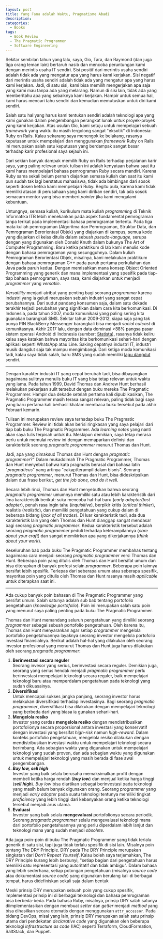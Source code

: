 ```yaml
---
layout: post
title: Yang Fana adalah Waktu, Pragmatisme Abadi
description: 
categories:
  - Books
tags:
  - Book Review
  - The Pragmatic Programmer
  - Software Engineering
---
```


Sekitar sembilan tahun yang lalu, saya, Gio, Tara, dan Raymond (dan juga tiga orang teman lain) bertaruh nasib dan mencoba peruntungan kami dengan merintis usaha IT sendiri. Sisi positif dari merintis usaha sendiri adalah tidak ada yang mengatur apa yang harus kami kerjakan. Sisi negatif dari merintis usaha sendiri adalah tidak ada yang mengatur apa yang harus kami kerjakan. Jadi, di satu sisi, kami bisa memilih mengerjakan apa saja yang kami mau tanpa ada yang melarang. Namun di sisi lain, tidak ada yang memberitahu apa yang sebaiknya kami kerjakan. Hampir untuk semua hal, kami harus mencari tahu sendiri dan kemudian memutuskan untuk diri kami sendiri.

Salah satu hal yang harus kami tentukan sendiri adalah teknologi apa yang kami gunakan dalam pengembangan perangkat lunak untuk proyek-proyek yang kami kerjakan. Atas usulan Gio, kami setuju untuk mempelajari sebuah *framework* yang waktu itu masih tergolong sangat "eksotik" di Indonesia: Ruby on Rails. Kalau sekarang saya menengok ke belakang, rasanya keputusan untuk mempelajari dan menggunakan *framework* Ruby on Rails ini merupakan salah satu keputusan yang berdampak sangat besar terhadap karir profesional saya sejauh ini.

Dari sekian banyak dampak memilih Ruby on Rails terhadap perjalanan karir saya, yang paling relevan untuk tulisan ini adalah kenyataan bahwa saat itu kami harus mempelajari bahasa pemrograman Ruby secara mandiri. Karena Ruby sama sekali belum pernah diajarkan semasa kuliah dan saat itu kami pun sudah tak lagi berstatus mahasiswa, tidak ada bimbingan dari sosok seperti dosen ketika kami mempelajari Ruby. Begitu pula, karena kami tidak memiliki atasan di perusahaan yang kami dirikan sendiri, tak ada sosok semacam mentor yang bisa memberi *pointer* jika kami mengalami kebuntuan.

Untungnya, semasa kuliah, kurikulum mata kuliah *programming* di Teknik Informatika ITB lebih menekankan pada aspek fundamental pemrograman tanpa terikat pada implementasi bahasa pemrograman tertentu. Pada tiga mata kuliah pemrograman (Algoritma dan Pemrograman, Struktur Data, dan Pemrograman Berorientasi Objek) yang diajarkan di kampus, semua kode yang diajarkan di kelas ditulis dalam sebuah *pseudo-language*, serupa dengan yang digunakan oleh Donald Knuth dalam bukunya The Art of Computer Programming. Baru ketika praktikum di lab kami menulis kode dengan bahasa pemrograman yang sesungguhnya. Dalam kuliah Pemrograman Berorientasi Objek, misalnya, kami melakukan praktikum dengan bahasa pemrograman C++ pada paruh pertama perkuliahan dan Java pada paruh kedua. Dengan memisahkan mana konsep Object Oriented Programming yang generik dan mana implementasi yang spesifik pada tiap-tiap bahasa pemrograman, saya rasa, kami diajarkan untuk menjadi *programmer* yang *versatile*.

*Versatility* menjadi atribut yang penting bagi seorang *programmer* karena industri yang ia geluti merupakan sebuah industri yang sangat cepat perubahannya. Dari sudut pandang konsumen saja, dalam satu dekade terakhir terjadi perubahan yang signifikan dalam cara kita berkomunikasi. Di Indonesia, pada tahun 2007, moda komunikasi yang paling sering kita guanakan barangkali SMS. Sekitar tahun 2009-2012, siapa saja yang tak punya PIN BlackBerry Messenger barangkali bisa menjadi *social outcast* di komunitasnya. Akhir 2017 lalu, dengan data dominasi >88% pangsa pasar sistem operasi Android di Indonesia (sumber: [Statista](https://www.statista.com/statistics/262205/market-share-held-by-mobile-operating-systems-in-indonesia/)), rasanya tidak keliru kalau saya katakan bahwa mayoritas kita berkomunikasi sehari-hari dengan aplikasi seperti WhatsApp atau Line. Saking cepatnya industri IT, industri musik dangdut saja tak mampu mengimbangi. Dari ketiga moda komunikasi tadi, kalau saya tidak salah, baru SMS yang sudah memiliki [lagu dangdut](https://www.youtube.com/watch?v=-T0WlbB9ayU) sendiri.

***

Dengan karakter industri IT yang cepat berubah tadi, bisa dibayangkan bagaimana sulitnya menulis buku IT yang bisa tetap relevan untuk waktu yang lama. Pada tahun 1999, David Thomas dan Andrew Hunt berhasil melakukan pekerjaan sulit tersebut dengan buku mereka The Pragmatic Programmer. Hampir dua dekade setelah pertama kali dipublikasikan, The Pragmatic Programmer masih terasa sangat relevan, paling tidak bagi saya yang baru pertama kali berhasil khatam membaca buku tersebut pada akhir Februari kemarin.

Tulisan ini merupakan review saya terhadap buku The Pragmatic Programmer. Review ini tidak akan berisi ringkasan yang saya pelajari dari tiap bab buku The Pragmatic Programmer. Ada *learning notes* yang nanti akan saya tulis terpisah untuk itu. Meskipun demikian, saya tetap merasa perlu untuk memulai review ini dengan memaparkan definisi dan karakteristik seorang *pragmatic programmer* menurut Thomas dan Hunt.

Jadi, apa yang dimaksud Thomas dan Hunt dengan *pragmatic programmer*?" Dalam mukaddimah The Pragmatic Programmer, Thomas dan Hunt menyebut bahwa kata pragmatis berasal dari bahasa latin "*pragmaticus*" yang artinya "cakap/terampil dalam bisnis". Seorang *pragmatic programmer*, menurut Thomas dan Hunt, bisa dideskripsikan dalam dua frase berikut, *get the job done, and do it well*.

Secara lebih rinci, Thomas dan Hunt menyebutkan bahwa seorang *pragmatic programmer* umumnya memiliki satu atau lebih karakteristik dari lima karakteristik berikut: suka mencoba hal-hal baru (*early adopter/fast adopter*), penuh rasa ingin tahu (*inquisitive*), berpikir kritis (*critical thinker*), realistis (*realistic*), dan memiliki pengetahuan yang cukup dalam di beberapa bidang (*jack of all trades*). Di luar karakteristik tadi, ada dua karakteristik lain yang oleh Thomas dan Hunt  dianggap sangat mendasar bagi seorang *pragmatic programmer*. Kedua karakteristik tersebut adalah seorang *pragmatic programmer* peduli terhadap keterampilannya (*care about your craft*) dan sangat memikirkan apa yang dikerjakannya (*think about your work*).

Keseluruhan bab pada buku The Pragmatic Programmer membahas tentang bagaimana cara menjadi seorang *pragmatic programmer* versi Thomas dan Hunt. Beberapa poin yang ditulis oleh Thomas dan Hunt bersifat umum dan bisa diterapkan di banyak profesi selain *programmer*. Beberapa poin lainnya bersifat lebih spesifik. Terlepas dari seberapa umum atau seberapa spesifik, mayoritas poin yang ditulis oleh Thomas dan Hunt rasanya masih *applicable* untuk diterapkan saat ini.

***

Ada cukup banyak poin bahasan di The Pragmatic Programmer yang bersifat umum. Salah satunya adalah sub bab tentang portofolio pengetahuan (*knowledge portofolio*). Poin ini merupakan salah satu poin yang menurut saya paling penting pada buku The Pragmatic Programmer. 

Thomas dan Hunt memandang seluruh pengetahuan yang dimiliki seorang *programmer* sebagai sebuah portofolio pengetahuan. Oleh karena itu, Thomas dan Hunt menyarankan agar setiap *programmer* mengelola portofolio pengetahuannya layaknya seorang investor mengelola portofolio investasi finansialnya. Berikut adalah hal-hal yang dilakukan oleh seorang investor profesional yang menurut Thomas dan Hunt juga harus dilakukan oleh seorang *pragmatic programmer*:

1. **Berinvestasi secara reguler**  
   Seorang invesor yang serius, berinvestasi secara reguler. Demikian juga, seorang yang serius hendak menjadi *pragmatic programmer* perlu berinvestasi mempelajari teknologi secara reguler, baik mempelajari teknologi baru atau memperdalam pengetahuan pada teknologi yang sudah dikuasainya.
2. **Diversifikasi**  
   Untuk mencapai sukses jangka panjang, seorang investor harus melakukan diversifikasi terhadap investasinya. Bagi seorang *pragmatic programmer*, diversifikasi bisa dilakukan dengan mempelajari teknologi yang berbeda dari yang biasa ia gunakan sehari-hari.
3. **Mengelola resiko**  
   Investor yang cerdas **mengelola resiko** dengan mendistribusikan portofolionya secara proporsional antara investasi yang konservatif dengan investasi yang bersifat *high-risk* namun *high-reward*. Dalam konteks portofolio pengetahuan, mengelola resiko dilakukan dengan mendistribusikan investasi waktu untuk mempelajari teknologi secara berimbang. Ada sebagian waktu yang digunakan untuk mempelajari teknologi yang sudah proven, dan ada sebagian waktu yang digunakan untuk mempelajari teknologi yang masih berada di fase awal pengembangan.
4. ***Buy low, sell high***  
   Investor yang baik selalu berusaha memaksimalkan profit dengan membeli ketika harga rendah (***buy low***) dan menjual ketika harga tinggi (***sell high***).  *Buy low* bisa diartikan sebagai berinvestasi pada teknologi yang masih belum banyak digunakan orang. Seorang *programmer* yang menjadi *early adopter* pada suatu teknologi tentunya memiliki tingkat *proficiency* yang lebih tinggi dari kebanyakan orang ketika teknologi tersebut menjadi arus utama. 
5. **Evaluasi**  
   Investor yang baik selalu **mengevaluasi** portofolionya secara periodik. Seorang *pragmatic programmer* selalu mengevaluasi teknologi mana dari portofolio pengetahuannya yang perlu diperdalam lebih lanjut dan teknologi mana yang sudah menjadi *obsolete*.

Ada juga poin-poin di buku The Pragmatic Programmer yang tidak terlalu generik di satu sisi, tapi juga tidak terlalu spesifik di sisi lain. Misalnya poin tentang The DRY Principle. DRY pada The DRY Principle merupakan singkatan dari *Don't Repeat Yourself*. Kalau boleh saya terjemahkan, The DRY Principle kurang lebih berbunyi, "setiap bagian dari pengetahuan harus memiliki satu representasi yang autoritatif dan tidak ambigu". Dalam bahasa yang lebih sederhana, setiap potongan pengetahuan (misalnya *source code* atau dokumentasi *source code*) yang digunakan berulang kali di berbagai tempat, harus didefiniskan sekali saja dalam bentuk 

Meski prinsip DRY merupakan sebuah poin yang cukup spesifik, implementasi prinsip ini di berbagai teknologi dan bahasa pemrograman bisa berbeda-beda. Pada bahasa Ruby, misalnya, prinsip DRY salah satunya diimplementasikan dengan membuat *setter* dan *getter* menjadi *method* yang bisa dihasilkan secara otomatis dengan menggunakan `attr_accessor`. Pada bidang DevOps, misal yang lain, prinsip DRY merupakan salah satu prinsip utama dari pendekatan *declarative code* yang digunakan oleh beberapa teknologi *infrastructure as code* (IAC) seperti Terraform, CloudFormation, SaltStack, dan Puppet.


